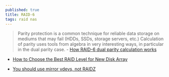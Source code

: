 ```yaml
---
published: true
title: RAID-6
tags: raid nas
---
```

> Parity protection is a common technique for reliable data storage on mediums that may fail (HDDs, SSDs, storage servers, etc.) Calculation of parity uses tools from algebra in very interesting ways, in particular in the dual parity case. - [How RAID-6 dual parity calculation works](http://igoro.com/archive/how-raid-6-dual-parity-calculation-works/)

- [How to Choose the Best RAID Level for New Disk Array](https://www.stellarinfo.com/blog/how-to-choose-the-best-raid-level-for-new-disk-array/)

- [You should use mirror vdevs, not RAIDZ](https://jrs-s.net/2015/02/06/zfs-you-should-use-mirror-vdevs-not-raidz/)